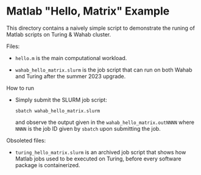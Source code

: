 Matlab "Hello, Matrix" Example
==============================

This directory contains a naively simple script to demonstrate the
runing of Matlab scripts on Turing & Wahab cluster.


Files:

  * `hello.m` is the main computational workload.

  * `wahab_hello_matrix.slurm` is the job script that can run
    on both Wahab and Turing after the summer 2023 upgrade.


How to run

  * Simply submit the SLURM job script:

    ```
    sbatch wahab_hello_matrix.slurm
    ```

    and observe the output given in the `wahab_hello_matrix.outNNNN` where
    `NNNN` is the job ID given by `sbatch` upon submitting the job.


Obsoleted files:

  * `turing_hello_matrix.slurm` is an archived job script that
    shows how Matlab jobs used to be executed on Turing,
    before every software package is containerized.


